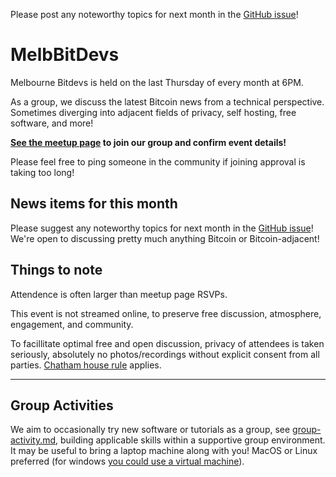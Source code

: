 Please post any noteworthy topics for next month in the [GitHub issue](https://github.com/MelbourneBitDevs/MelbBitDevs/issues)!

# MelbBitDevs

Melbourne Bitdevs is held on the last Thursday of every month at 6PM.

As a group, we discuss the latest Bitcoin news from a technical perspective. Sometimes diverging into adjacent fields of privacy, self hosting, free software, and more!

**[See the meetup page](https://www.meetup.com/melbourne-bitcoin-only) to join our group and confirm event details!**

Please feel free to ping someone in the community if joining approval is taking too long!

## News items for this month

Please suggest any noteworthy topics for next month in the [GitHub issue](https://github.com/MelbourneBitDevs/MelbBitDevs/issues)! We're open to discussing pretty much anything Bitcoin or Bitcoin-adjacent!

## Things to note

Attendence is often larger than meetup page RSVPs.

This event is not streamed online, to preserve free discussion, atmosphere, engagement, and community.

To facillitate optimal free and open discussion, privacy of attendees is taken seriously, absolutely no photos/recordings without explicit consent from all parties. [Chatham house rule](https://en.wikipedia.org/wiki/Chatham_House_Rule) applies.

---

## Group Activities

We aim to occasionally try new software or tutorials as a group, see [group-activity.md](group-activity.md), building applicable skills within a supportive group environment. It may be useful to bring a laptop machine along with you! MacOS or Linux preferred (for windows [you could use a virtual machine](https://www.makeuseof.com/tag/install-linux-windows-vmware-virtual-machine/)).
